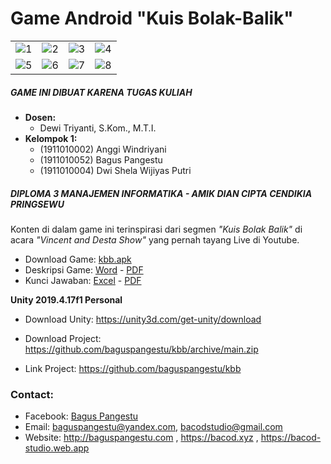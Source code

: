 # Game Android "Kuis Bolak-Balik"

<table>
  <tr>
    <td><img src="https://bit.ly/sskbb01"  alt="1"></td>
    <td><img src="https://bit.ly/sskbb02"  alt="2"></td>
    <td><img src="https://bit.ly/sskbb03"  alt="3"></td>
    <td><img src="https://bit.ly/sskbb04"  alt="4"></td>
  </tr>
  <tr>
    <td><img src="https://bit.ly/sskbb05"  alt="5"></td>
    <td><img src="https://bit.ly/sskbb06"  alt="6"></td>
    <td><img src="https://bit.ly/sskbb07"  alt="7"></td>
    <td><img src="https://bit.ly/sskbb08"  alt="8"></td>
  </tr>
</table>

##### GAME INI DIBUAT KARENA TUGAS KULIAH

- **Dosen:**
  - Dewi Triyanti, S.Kom., M.T.I.
- **Kelompok 1:**
  - (1911010002) Anggi Windriyani
  - (1911010052) Bagus Pangestu
  - (1911010004) Dwi Shela Wijiyas Putri

##### DIPLOMA 3 MANAJEMEN INFORMATIKA - AMIK DIAN CIPTA CENDIKIA PRINGSEWU

Konten di dalam game ini terinspirasi dari segmen _"Kuis Bolak Balik"_ di acara _"Vincent and Desta Show"_ yang pernah tayang Live di Youtube.

- Download Game: [kbb.apk](https://github.com/baguspangestu/kbb/raw/main/kbb.apk)
- Deskripsi Game: [Word](https://github.com/baguspangestu/kbb/raw/main/Deskripsi%20Game.docx) - [PDF](https://github.com/baguspangestu/kbb/raw/main/Deskripsi%20Game.pdf)
- Kunci Jawaban: [Excel](https://github.com/baguspangestu/kbb/raw/main/Kunci%20Jawaban.xlsx) - [PDF](https://github.com/baguspangestu/kbb/raw/main/Kunci%20Jawaban.pdf)

**Unity 2019.4.17f1 Personal**

- Download Unity: https://unity3d.com/get-unity/download
- Download Project: https://github.com/baguspangestu/kbb/archive/main.zip

- Link Project: https://github.com/baguspangestu/kbb

### Contact:

- Facebook: [Bagus Pangestu](https://fb.com/baguspangestucom)
- Email: baguspangestu@yandex.com, bacodstudio@gmail.com
- Website: http://baguspangestu.com , https://bacod.xyz , https://bacod-studio.web.app
